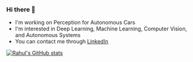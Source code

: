 ### Hi there 👋

- I'm working on Perception for Autonomous Cars
- I'm interested in Deep Learning, Machine Learning, Computer Vision, and Autonomous Systems
- You can contact me through [LinkedIn](www.linkedin.com/in/rahul-rewale)
<!--
**RahulRewale/RahulRewale** is a ✨ _special_ ✨ repository because its `README.md` (this file) appears on your GitHub profile.

Here are some ideas to get you started:

- 🔭 I’m currently working on ...
- 🌱 I’m currently learning ...
- 👯 I’m looking to collaborate on ...
- 🤔 I’m looking for help with ...
- 💬 Ask me about ...
- 📫 How to reach me: ...
- 😄 Pronouns: ...
- ⚡ Fun fact: ...
-->

[![Rahul's GitHub stats](https://github-readme-stats.vercel.app/api?username=rahulrewale&theme=radical)](https://github.com/anuraghazra/github-readme-stats)
